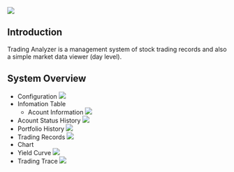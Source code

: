 ![](https://github.com/lizhun-2002/TradingAnalyzer/raw/master/README/logo.png)


## Introduction
Trading Analyzer is a management system of stock trading records and also a simple market data viewer (day level).

## System Overview
*  Configuration
![](https://github.com/lizhun-2002/TradingAnalyzer/raw/master/README/configuration.png)
*  Infomation Table
    * Acount Information
  ![](https://github.com/lizhun-2002/TradingAnalyzer/raw/master/README/info_AcountInformation.png)
  * Acount Status History
  ![](https://github.com/lizhun-2002/TradingAnalyzer/raw/master/README/info_AcountStatusHistory.png)
  * Portfolio History
  ![](https://github.com/lizhun-2002/TradingAnalyzer/raw/master/README/info_PortfolioHistory.png)
  * Trading Records
  ![](https://github.com/lizhun-2002/TradingAnalyzer/raw/master/README/info_TradingRecords.png)
*  Chart
  * Yield Curve
  ![](https://github.com/lizhun-2002/TradingAnalyzer/raw/master/README/chart_YieldCurve.png)
  * Trading Trace
  ![](https://github.com/lizhun-2002/TradingAnalyzer/raw/master/README/chart_TradingTrace.png)
